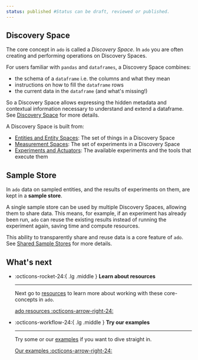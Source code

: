 ```yaml
---
status: published #Status can be draft, reviewed or published. 
---
```


## Discovery Space

The core concept in `ado` is called a *Discovery Space*. 
In `ado` you are often creating and performing operations on Discovery Spaces. 

For users familiar with `pandas` and `dataframes`, a Discovery Space combines:

* the schema of a `dataframe` i.e. the columns and what they mean
* instructions on how to fill the `dataframe` rows
* the current data in the `dataframe` (and what's missing!)

So a Discovery Space allows expressing the hidden metadata and contextual information necessary to understand and extend a dataframe.
See [Discovery Space](discovery-spaces.md) for more details. 

A Discovery Space is built from:

- [Entities and Entity Spaces](entity-spaces.md): The set of things in a Discovery Space
- [Measurement Spaces](actuators.md#measurement-space):  The set of experiments in a Discovery Space
- [Experiments and Actuators](actuators.md): The available experiments and the tools that execute them

## Sample Store

In `ado` data on sampled entities, and the results of experiments on them, are kept in a **sample store**.

A single sample store can be used by multiple Discovery Spaces, allowing them to share data. 
This means, for example, if an experiment has already been run, `ado` can reuse the existing results 
instead of running the experiment again, saving time and compute resources. 

This ability to transparently share and reuse data is a core feature of `ado`. 
See [Shared Sample Stores](data-sharing.md) for more details. 

## What's next

<div class="grid cards" markdown>

-   :octicons-rocket-24:{ .lg .middle } __Learn about resources__

    ---

    Next go to [resources](../resources/resources.md) to learn more about working with these core-concepts in `ado`.

    [ado resources :octicons-arrow-right-24:](../resources/resources.md)

  -   :octicons-workflow-24:{ .lg .middle } __Try our examples__

      ---

      Try some or our [examples](../examples/examples.md) if you want to dive straight in.

      [Our examples :octicons-arrow-right-24:](../examples/examples.md)

</div>


 